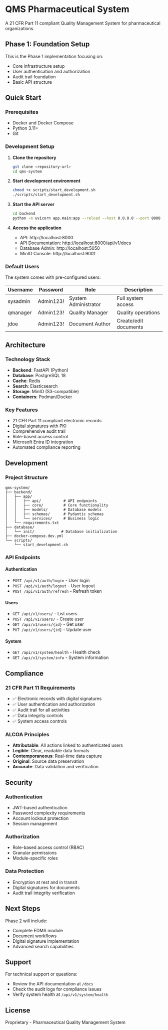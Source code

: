# QMS Pharmaceutical System

A 21 CFR Part 11 compliant Quality Management System for pharmaceutical organizations.

## Phase 1: Foundation Setup

This is the Phase 1 implementation focusing on:
- Core infrastructure setup
- User authentication and authorization
- Audit trail foundation
- Basic API structure

## Quick Start

### Prerequisites
- Docker and Docker Compose
- Python 3.11+
- Git

### Development Setup

1. **Clone the repository**
   ```bash
   git clone <repository-url>
   cd qms-system
   ```

2. **Start development environment**
   ```bash
   chmod +x scripts/start_development.sh
   ./scripts/start_development.sh
   ```

3. **Start the API server**
   ```bash
   cd backend
   python -m uvicorn app.main:app --reload --host 0.0.0.0 --port 8000
   ```

4. **Access the application**
   - API: http://localhost:8000
   - API Documentation: http://localhost:8000/api/v1/docs
   - Database Admin: http://localhost:5050
   - MinIO Console: http://localhost:9001

### Default Users

The system comes with pre-configured users:

| Username | Password | Role | Description |
|----------|----------|------|-------------|
| sysadmin | Admin123! | System Administrator | Full system access |
| qmanager | Admin123! | Quality Manager | Quality operations |
| jdoe | Admin123! | Document Author | Create/edit documents |

## Architecture

### Technology Stack
- **Backend**: FastAPI (Python)
- **Database**: PostgreSQL 18
- **Cache**: Redis
- **Search**: Elasticsearch
- **Storage**: MinIO (S3-compatible)
- **Containers**: Podman/Docker

### Key Features
- 21 CFR Part 11 compliant electronic records
- Digital signatures with PKI
- Comprehensive audit trail
- Role-based access control
- Microsoft Entra ID integration
- Automated compliance reporting

## Development

### Project Structure
```
qms-system/
├── backend/
│   ├── app/
│   │   ├── api/          # API endpoints
│   │   ├── core/         # Core functionality
│   │   ├── models/       # Database models
│   │   ├── schemas/      # Pydantic schemas
│   │   └── services/     # Business logic
│   └── requirements.txt
├── database/
│   └── init/            # Database initialization
├── docker-compose.dev.yml
└── scripts/
    └── start_development.sh
```

### API Endpoints

#### Authentication
- `POST /api/v1/auth/login` - User login
- `POST /api/v1/auth/logout` - User logout
- `POST /api/v1/auth/refresh` - Refresh token

#### Users
- `GET /api/v1/users/` - List users
- `POST /api/v1/users/` - Create user
- `GET /api/v1/users/{id}` - Get user
- `PUT /api/v1/users/{id}` - Update user

#### System
- `GET /api/v1/system/health` - Health check
- `GET /api/v1/system/info` - System information

## Compliance

### 21 CFR Part 11 Requirements
- ✅ Electronic records with digital signatures
- ✅ User authentication and authorization
- ✅ Audit trail for all activities
- ✅ Data integrity controls
- ✅ System access controls

### ALCOA Principles
- **Attributable**: All actions linked to authenticated users
- **Legible**: Clear, readable data formats
- **Contemporaneous**: Real-time data capture
- **Original**: Source data preservation
- **Accurate**: Data validation and verification

## Security

### Authentication
- JWT-based authentication
- Password complexity requirements
- Account lockout protection
- Session management

### Authorization
- Role-based access control (RBAC)
- Granular permissions
- Module-specific roles

### Data Protection
- Encryption at rest and in transit
- Digital signatures for documents
- Audit trail integrity verification

## Next Steps

Phase 2 will include:
- Complete EDMS module
- Document workflows
- Digital signature implementation
- Advanced search capabilities

## Support

For technical support or questions:
- Review the API documentation at `/docs`
- Check the audit logs for compliance issues
- Verify system health at `/api/v1/system/health`

## License

Proprietary - Pharmaceutical Quality Management System